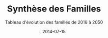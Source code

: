 ---
title: Synthèse des Familles
subtitle: Tableau d'évolution des familles de 2016 à 2050
layout: default
modal-id: 6
date: 2014-07-15
img: famille_syn.png
thumbnail: famille_syn-thumbnail.png
alt: image-alt
project-date: April 2014
client: Start Bootstrap
category: Web Development
description: Répartition et évolution des familles selon la carte du tendre en fonction de leurs valeurs et de leurs pratiques. Le prénom représente le chef de famille.
---